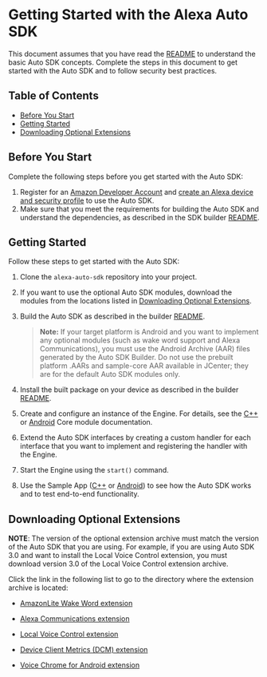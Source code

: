 # Getting Started with the Alexa Auto SDK
This document assumes that you have read the [README](./README.md) to understand the basic Auto SDK concepts. Complete the steps in this document to get started with  the Auto SDK and to follow security best practices.

<!-- omit in toc -->
## Table of Contents
- [Before You Start](#before-you-start)
- [Getting Started](#getting-started)
- [Downloading Optional Extensions](#downloading-optional-extensions)

## Before You Start
Complete the following steps before you get started with the Auto SDK:

1. Register for an [Amazon Developer Account](https://developer.amazon.com/home.html) and [create an Alexa device and security profile](./NEED_HELP.md#registering-a-product-and-creating-a-security-profile) to use the Auto SDK.
2. Make sure that you meet the requirements for building the Auto SDK and understand the dependencies, as described in the SDK builder [README](./builder/README.md).  

## Getting Started
Follow these steps to get started with the Auto SDK:

1. Clone the `alexa-auto-sdk` repository into your project.
2. If you want to use the optional Auto SDK modules, download the modules from the locations listed in [Downloading Optional Extensions](#downloading-optional-extensions).
   
3. Build the Auto SDK as described in the builder [README](./builder/README.md).
   >**Note:** If your target platform is Android and you want to implement any optional modules (such as wake word support and Alexa Communications), you must use the Android Archive (AAR) files generated by the Auto SDK Builder. Do not use the prebuilt platform .AARs and sample-core AAR available in JCenter; they are for the default Auto SDK modules only.
   
4. Install the built package on your device as described in the builder [README](./builder/README.md).
   
5. Create and configure an instance of the Engine. For details, see the [C++](./modules/core/README.md#creating-the-engine) or [Android](./platforms/android/modules/core/README.md#creating-the-engine) Core module documentation.
    
6. Extend the Auto SDK interfaces by creating a custom handler for each interface that you want to implement and registering the handler with the Engine.

7. Start the Engine using the `start()` command.
   
8. Use the Sample App ([C++](./samples/cpp/README.md) or [Android](./samples/android/README.md)) to see how the Auto SDK works and to test end-to-end functionality. 

## Downloading Optional Extensions
    
**NOTE**: The version of the optional extension archive must match the version of the Auto SDK that you are using. For example, if you are using Auto SDK 3.0 and want to install the Local Voice Control extension, you must download version 3.0 of the Local Voice Control extension archive.

Click the link in the following list to go to the directory where the extension archive is located: 

* [AmazonLite Wake Word extension](https://developer.amazon.com/alexa/console/avs/preview/resources/details/Auto%20SDK%20Amazonlite%20Extension)

* [Alexa Communications extension](https://developer.amazon.com/alexa/console/avs/preview/resources/details/Auto%20SDK%20Alexa%20Comms%20Extension)

* [Local Voice Control extension](https://developer.amazon.com/alexa/console/avs/preview/resources/details/Auto%20SDK%20Local%20Voice%20Control%20Extension)

* [Device Client Metrics (DCM) extension](https://developer.amazon.com/alexa/console/avs/preview/resources/details/Auto%20SDK%20Metric%20Upload%20Service%20Extension)

* [Voice Chrome for Android extension](https://developer.amazon.com/alexa/console/avs/preview/resources/details/Auto%20SDK%20Voice%20Chrome%20Extension)

